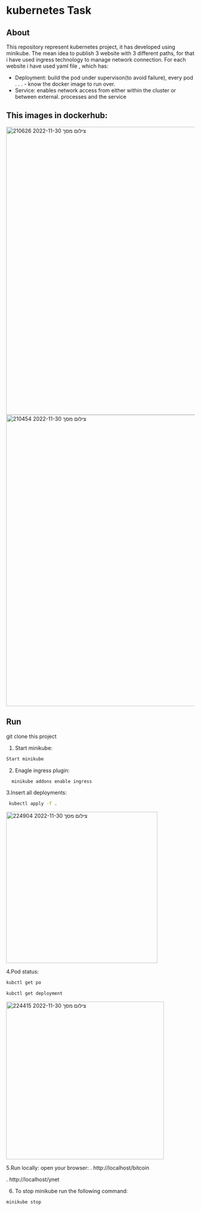 # **kubernetes Task**

## About
This repository represent kubernetes project, it has developed using minikube. The mean idea to publish 3 website with 3 different paths, for that i have used ingress technology to manage network connection. For each website i have used yaml file , which has:

- Deployment: build the pod under supervison(to avoid failure), every pod . . . - know the docker image to run over.
- Service: enables network access from either within the cluster or between external. processes and the service

## This images in dockerhub:
<img width="769" alt="צילום מסך 2022-11-30 210626" src="https://user-images.githubusercontent.com/73169815/205429832-b81148ff-14cb-40c7-ae9a-ddfa3ae5f905.png">

<img width="778" alt="צילום מסך 2022-11-30 210454" src="https://user-images.githubusercontent.com/73169815/205429838-a2e59f66-5115-4cb8-a770-7d2db32ba329.png">


## Run
git clone this project 

1. Start minikube:
```bash
Start minikube
```


2. Enagle ingress plugin:
```bash
  minikube addons enable ingress
```
3.Insert all deployments:
```bash
 kubectl apply -f .
```
<img width="404" alt="צילום מסך 2022-11-30 224904" src="https://user-images.githubusercontent.com/73169815/205429882-69aeca34-0955-43ee-be20-cdd6eaa78163.png">

4.Pod status:
```bash
kubctl get po
```
```bash
kubctl get deployment
```
<img width="421" alt="צילום מסך 2022-11-30 224415" src="https://user-images.githubusercontent.com/73169815/205429954-f33c692a-0bf9-4ea3-829f-99b6e1de6f6b.png">

5.Run locally:
open your browser:
. http://localhost/bitcoin

. http://localhost/ynet

6. To stop minikube run the following command:
```bash
minikube stop
```




